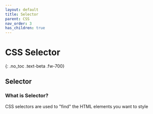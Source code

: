 ```yaml
---
layout: default
title: Selector
parent: CSS
nav_order: 3
has_children: true
---
```


# CSS Selector
{: .no_toc .text-beta .fw-700}

## Selector

### What is Selector?

CSS selectors are used to "find" the HTML elements you want to style

